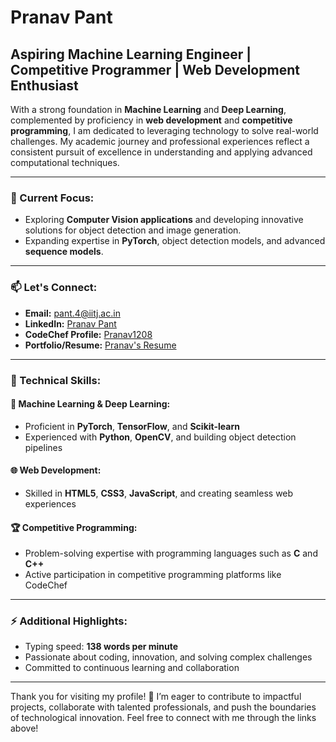# Pranav Pant

## Aspiring Machine Learning Engineer | Competitive Programmer | Web Development Enthusiast

With a strong foundation in **Machine Learning** and **Deep Learning**, complemented by proficiency in **web development** and **competitive programming**, I am dedicated to leveraging technology to solve real-world challenges. My academic journey and professional experiences reflect a consistent pursuit of excellence in understanding and applying advanced computational techniques.

---

### 🚀 Current Focus:
- Exploring **Computer Vision applications** and developing innovative solutions for object detection and image generation.
- Expanding expertise in **PyTorch**, object detection models, and advanced **sequence models**.

---

### 📫 Let's Connect:
- **Email:** [pant.4@iitj.ac.in](mailto:pant.4@iitj.ac.in)
- **LinkedIn:** [Pranav Pant](https://www.linkedin.com/in/pranav-pant-a83595224/)
- **CodeChef Profile:** [Pranav1208](https://www.codechef.com/users/pranav1208)
- **Portfolio/Resume:** [Pranav's Resume](https://drive.google.com/file/d/1jNOoLp_QNvCckMROh5-geu1L7bxgwGJB/view?usp=drive_link)

---

### 🔧 Technical Skills:

#### 🤖 **Machine Learning & Deep Learning:**
- Proficient in **PyTorch**, **TensorFlow**, and **Scikit-learn**
- Experienced with **Python**, **OpenCV**, and building object detection pipelines

#### 🌐 **Web Development:**
- Skilled in **HTML5**, **CSS3**, **JavaScript**, and creating seamless web experiences

#### 🏆 **Competitive Programming:**
- Problem-solving expertise with programming languages such as **C** and **C++**
- Active participation in competitive programming platforms like CodeChef

---

### ⚡ Additional Highlights:
- Typing speed: **138 words per minute**
- Passionate about coding, innovation, and solving complex challenges
- Committed to continuous learning and collaboration

---

Thank you for visiting my profile! 🌟 I’m eager to contribute to impactful projects, collaborate with talented professionals, and push the boundaries of technological innovation. Feel free to connect with me through the links above!

